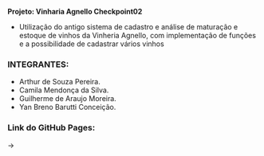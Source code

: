 **Projeto: Vinharia Agnello Checkpoint02**

- Utilização do antigo sistema de cadastro e análise de maturação e estoque de vinhos da Vinheria Agnello, com implementação de funções e a possibilidade de cadastrar vários vinhos

### INTEGRANTES:    
             
- Arthur de Souza Pereira.                         
- Camila Mendonça da Silva.  
- Guilherme de Araujo Moreira.                                      
- Yan Breno Barutti Conceição.                          

### Link do GitHub Pages:

-> 
